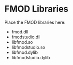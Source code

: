 # FMOD Libraries

Place the FMOD libraries here:
 - fmod.dll
 - fmodstudio.dll
 - libfmod.so
 - libfmodstudio.so
 - libfmod.dylib
 - libfmodstudio.dylib
